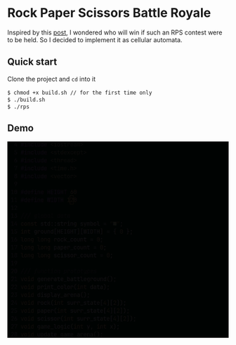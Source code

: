 # Rock Paper Scissors Battle Royale

Inspired by this [post](https://twitter.com/juanbuis/status/1600155605112496129), I wondered who will win if such an RPS contest were to be held. So I decided to implement it as cellular automata.

## Quick start

Clone the project and `cd` into it

```console
$ chmod +x build.sh // for the first time only
$ ./build.sh
$ ./rps
```

## Demo

![rps-demo](./media/rps-1.gif)
